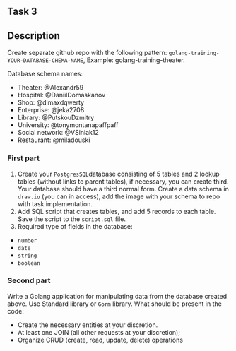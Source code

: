 ## Task 3

## Description

Create separate github repo with the following pattern: `golang-training-YOUR-DATABASE-CHEMA-NAME`, Example: golang-training-theater.

Database schema names:
- Theater: @Alexandr59
- Hospital: @DaniilDomaskanov
- Shop: @dimaxdqwerty
- Enterprise: @jeka2708
- Library: @PutskouDzmitry
- University: @tonymontanapaffpaff
- Social network: @VSiniak12
- Restaurant: @miladouski

### First part
1. Create your `PostgresSQL`database consisting of 5 tables and 2 lookup tables (without links to parent tables), if necessary, you can create third. Your database should have a third normal form.
Create a data schema in `draw.io` (you can in access), add the image with your schema to repo with task implementation.
2. Add SQL script that creates tables, and add 5 records to each table. Save the script to the `script.sql` file.
3. Required type of fields in the database:
- `number`
- `date`
- `string`
- `boolean`

### Second part
Write a Golang application for manipulating data from the database created above. Use Standard library or `Gorm` library.
What should be present in the code:
 - Create the necessary entities at your discretion. 
 - At least one JOIN (all other requests at your discretion);
 - Organize CRUD (create, read, update, delete) operations
